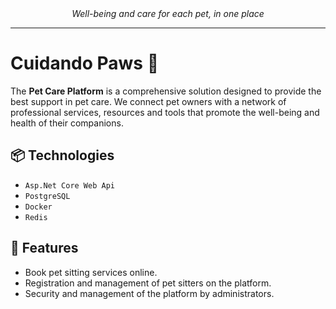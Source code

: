 
<div align="center"><i>Well-being and care for each pet, in one place</i></div>

<hr />

# Cuidando Paws 🐾

The **Pet Care Platform** is a comprehensive solution designed to provide the best support in pet care.
We connect pet owners with a network of professional services, resources and tools that promote the well-being and health of their companions.
## 📦 Technologies

- `Asp.Net Core Web Api`
- `PostgreSQL`
- `Docker`
- `Redis`
 
## 🚀 Features

- Book pet sitting services online.
- Registration and management of pet sitters on the platform.
- Security and management of the platform by administrators.

